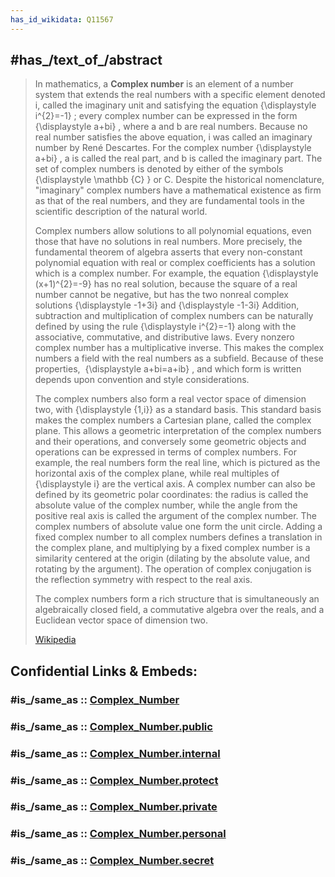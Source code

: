 ```yaml
---
has_id_wikidata: Q11567
---
```



## #has_/text_of_/abstract 

> In mathematics, a **Complex number** is an element of a number system that extends the real numbers with a specific element denoted i, called the imaginary unit and satisfying the equation 
>     {\displaystyle i^{2}=-1}
> ; every complex number can be expressed in the form 
>     {\displaystyle a+bi}
> , where a and b are real numbers. Because no real number satisfies the above equation, i was called an imaginary number by René Descartes. For the complex number 
>     {\displaystyle a+bi}
> , a is called the real part, and b is called the imaginary part. The set of complex numbers is denoted by either of the symbols 
>     {\displaystyle \mathbb {C} }
>  or C. Despite the historical nomenclature, "imaginary" complex numbers have a mathematical existence as firm as that of the real numbers, and they are fundamental tools in the scientific description of the natural world.
>
> Complex numbers allow solutions to all polynomial equations, even those that have no solutions in real numbers. More precisely, the fundamental theorem of algebra asserts that every non-constant polynomial equation with real or complex coefficients has a solution which is a complex number. For example, the equation
>     {\displaystyle (x+1)^{2}=-9}
> has no real solution, because the square of a real number cannot be negative, but has the two nonreal complex solutions 
>     {\displaystyle -1+3i}
>  and 
>     {\displaystyle -1-3i}
> Addition, subtraction and multiplication of complex numbers can be naturally defined by using the rule 
>     {\displaystyle i^{2}=-1}
>  along with the associative, commutative, and distributive laws. Every nonzero complex number has a multiplicative inverse. This makes the complex numbers a field with the real numbers as a subfield. Because of these properties, ⁠
>     {\displaystyle a+bi=a+ib}
> ⁠, and which form is written depends upon convention and style considerations.
>
> The complex numbers also form a real vector space of dimension two, with 
>     {\displaystyle \{1,i\}}
>  as a standard basis. This standard basis makes the complex numbers a Cartesian plane, called the complex plane. This allows a geometric interpretation of the complex numbers and their operations, and conversely some geometric objects and operations can be expressed in terms of complex numbers. For example, the real numbers form the real line, which is pictured as the horizontal axis of the complex plane, while real multiples of 
>     {\displaystyle i}
>  are the vertical axis. A complex number can also be defined by its geometric polar coordinates: the radius is called the absolute value of the complex number, while the angle from the positive real axis is called the argument of the complex number. The complex numbers of absolute value one form the unit circle. Adding a fixed complex number to all complex numbers defines a translation in the complex plane, and multiplying by a fixed complex number is a similarity centered at the origin (dilating by the absolute value, and rotating by the argument). The operation of complex conjugation is the reflection symmetry with respect to the real axis. 
>
> The complex numbers form a rich structure that is simultaneously an algebraically closed field, a commutative algebra over the reals, and a Euclidean vector space of dimension two.
>
> [Wikipedia](https://en.wikipedia.org/wiki/Complex%20number)


## Confidential Links & Embeds: 

### #is_/same_as :: [Complex_Number](/_Standards/Mathematics/Number/Complex_Number.md) 

### #is_/same_as :: [Complex_Number.public](/_public/Mathematics/Number/Complex_Number.public.md) 

### #is_/same_as :: [Complex_Number.internal](/_internal/Mathematics/Number/Complex_Number.internal.md) 

### #is_/same_as :: [Complex_Number.protect](/_protect/Mathematics/Number/Complex_Number.protect.md) 

### #is_/same_as :: [Complex_Number.private](/_private/Mathematics/Number/Complex_Number.private.md) 

### #is_/same_as :: [Complex_Number.personal](/_personal/Mathematics/Number/Complex_Number.personal.md) 

### #is_/same_as :: [Complex_Number.secret](/_secret/Mathematics/Number/Complex_Number.secret.md)

